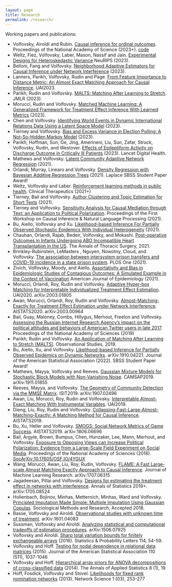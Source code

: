 ```yaml
---
layout: page
title: Research
permalink: /research/
---
```


Working papers and publications:

* Volfovsky, Airoldi and Rubin. [Causal inference for ordinal outcomes]({{site.arxiv_url}}/1501.01234). Proceedings of the National Academy of Science (2023+). [code](files/bayes_rank.R)
* Weltz, Fiez, Volfovsky, Laber, Mason, Nassif and Jain. [Experimental Designs for Heteroskedastic Variance]({{site.arxiv_url}}/2310.04390) NeuRIPS (2023).
* Belloni, Fang and Volfovsky. [Neighborhood Adaptive Estimators for Causal Inference under Network Interference]({{site.arxiv_url}}/2212.03683) (2023).
* Lanners, Parikh, Volfovsky, Rudin and Page. [From Feature Importance to Distance Metric: An Almost Exact Matching Approach for Causal Inference]({{site.arxiv_url}}/2302.11715). UAI2023. 
* Parikh, Rudin and Volfovsky. [MALTS: Matching After Learning to Stretch]({{site.arxiv_url}}/1811.07415). JMLR (2023).
* Morucci, Rudin and Volfovsky. [Matched Machine Learning: A Generalized Framework for Treatment Effect Inference With Learned Metrics]({{site.arxiv_url}}/2304.01316) (2023).
* Chen and Volfovsky. [Identifying World Events in Dynamic International Relations Data Using a Latent Space Model]({{site.arxiv_url}}/2305.07776) (2023).
* Tierney and Volfovsky. [Bias and Excess Variance in Election Polling: A Not-So-Hidden Markov Model]({{site.arxiv_url}}/2206.14570) (2023).
* Parikh, Hoffman, Sun, Ge, Jing, Amerineni, Liu, Sun, Zafar, Struck, Volfovsky, Rudin, and Westover. [Effects of Epileptiform Activity on Discharge Outcome in Critically Ill Patients]({{site.arxiv_url}}/2203.04920) (2023). Lancet Digital Health.
* Mathews and Volfovsky. [Latent Community Adaptive Network Regression]({{site.arxiv_url}}/2112.06097) (2021).
* Orlandi, Murray, Linearo and Volfovsky. [Density Regression with Bayesian Additive Regression Trees]({{site.arxiv_url}}/2112.12259) (2021). Laplace SBSS Student Paper Award!
* Weltz, Volfovsky and Laber. [Reinforcement learning methods in public health](https://pubmed.ncbi.nlm.nih.gov/35058056/). Clinical Therapeutics (2021+)
* Tierney, Bail and Volfovsky. [Author Clustering and Topic Estimation for Short Texts]({{site.arxiv_url}}/2106.09533) (2021).
* Tierney and Volfovsky. [Sensitivity Analysis for Causal Mediation through Text: an Application to Political Polarization](https://aclanthology.org/2021.cinlp-1.5.pdf). Proceedings of the First Workshop on Causal Inference & Natural Language Processing (2021).
* Bu, Aiello, Volfovsky and Xu. [Likelihood-based Inference For Partially Observed Stochastic Epidemics With Individual Heterogeneity]({{site.arxiv_url}}/2112.07892) (2021).
* Chauhan, Orlandi, Rajab, Bedeir, Volfovsky, and Mokashi. [Post-operative Outcomes in Infants Undergoing ABO Incompatible Heart Transplantation in the US](https://linkinghub.elsevier.com/retrieve/pii/S0003-4975(21)01645-3). The Annals of Thoracic Surgery, 2021. 
* Brinkley-Rubinstein, LeMasters , Nguyen, Nowotny, Cloud, and Volfovsky. [The association between intersystem prison transfers and COVID-19 incidence in a state prison system](https://journals.plos.org/plosone/article?id=10.1371/journal.pone.0256185). PLOS One (2021).
* Zivich, Volfovsky, Moody, and Aiello. [Assortativity and Bias in Epidemiologic Studies of Contagious Outcomes: A Simulated Example in the Context of Vaccination](https://academic.oup.com/aje/advance-article-abstract/doi/10.1093/aje/kwab167/6292355?redirectedFrom=fulltext) American Journal of Epidemiology (2021).
* Morucci, Orlandi, Roy, Rudin and Volfovsky. [Adaptive Hyper-box Matching for Interpretable Individualized Treatment Effect Estimation]({{site.arxiv_url}}/2003.01805). UAI2020. arXiv:2003.01805
* Awan, Morucci, Orlandi, Roy, Rudin and Volfovsky. [Almost-Matching-Exactly for Treatment Effect Estimation under Network Interference]({{site.arxiv_url}}/2003.00964). AISTATS2020. arXiv:2003.00964
* Bail, Guay, Maloney, Combs, Hillygus, Merhout, Freelon and Volfovsky. [Assessing the Russian Internet Research Agency’s impact on the political attitudes and behaviors of American Twitter users in late 2017](https://www.pnas.org/content/117/1/243). Proceedings of the National Academy of Sciences (2019)
* Parikh, Rudin and Volfovsky. [An Application of Matching After Learning to Stretch (MALTS)]([https://obsstudies.org/wp-content/uploads/2019/09/all-papers-compiled.pdf](https://muse.jhu.edu/article/793361/pdf)). Observational Studies, 2019.
* Bu, Aiello, Xu, and Volfovsky. [Likelihood-based Inference for Partially Observed Epidemics on Dynamic Networks]({{site.arxiv_url}}/1910.04221). arXiv:1910.04221. Journal of the American Statistical Association (2022). SBSS Student Paper Award!
* Mathews, Mayya, Volfovsky and Reeves. [Gaussian Mixture Models for Stochastic Block Models with Non-Vanishing Noise]({{site.arxiv_url}}/1911.01855). CAMSAP2019. arXiv:1911.01855
* Reeves, Mayya, and Volfovsky. [The Geometry of Community Detection via the MMSE Matrix]({{site.arxiv_url}}/1907.02496). ISIT2019. arXiv:1907.02496
* Awan, Liu, Morucci, Roy, Rudin and Volfovsky. [Interpretable Almost-Exact Matching With Instrumental Variables]({{site.arxiv_url}}/1906.11658). UAI2019.
* Dieng, Liu, Roy, Rudin and Volfovsky. [Collapsing-Fast-Large-Almost-Matching-Exactly: A Matching Method for Causal Inference]({{site.arxiv_url}}/1806.06802). AISTATS2019.
* Bu, Xu, Heller and Volfovsky. [SMOGS: Social Network Metrics of Game Success]({{site.arxiv_url}}/1806.06696). AISTATS2019. arXiv:1806.06696
* Bail, Argyle, Brown, Bumpus, Chen, Hunzaker, Lee, Mann, Merhout, and Volfovsky. [Exposure to Opposing Views can Increase Political Polarization: Evidence from a Large-Scale Field Experiment on Social Media](http://www.pnas.org/content/early/2018/08/27/1804840115.short). Proceedings of the National Academy of Sciences (2018). [SocArXiv:10.17605/OSF.IO/4YGUX](https://osf.io/preprints/socarxiv/4ygux)
* Wang, Morucci, Awan, Liu, Roy, Rudin, Volfovsky. [FLAME: A Fast Large-scale Almost Matching Exactly Approach to Causal Inference]({{site.arxiv_url}}/1707.06315). Journal of Machine Learning Research. arXiv:1707.06315
* Jagadeesan, Pillai and Volfovsky. [Designs for estimating the treatment effect in networks with interference]({{site.arxiv_url}}/1705.08524). Annals of Statistics 2019+. arXiv:1705.08524
* Hollenbach, Bojinov, Minhas, Metternich, Minhas, Ward and Volfovsky. [Principled Imputation Made Simple: Multiple Imputation Using Gaussian Copulas]({{site.arxiv_url}}/1411.0647). Sociological Methods and Research, Accepted 2018.
* Basse, Volfovsky and Airoldi. [Observational studies with unknown time of treatment]({{site.arxiv_url}}/1601.04083). arXiv:1601.04083
* Sussman, Volfovsky and Airoldi. [Analyzing statistical and computational tradeoffs of estimation procedures]({{site.arxiv_url}}/1506.07925).  arXiv:1506.07925
* Volfovsky and Airoldi. [Sharp total variation bounds for finitely exchangeable arrays]({{site.arxiv_url}}/1407.6092) (2016). Statistics & Probability Letters 114, 54-59. 
* Volfovsky and Hoff. [Testing for nodal dependence in relational data matrices]({{site.arxiv_url}}/1306.5786) (2015). Journal of the American Statistical Association 110 (511), 1037-1046
* Volfovsky and Hoff. [Hierarchical array priors for ANOVA decompositions of cross-classified data]({{site.arxiv_url}}/1208.1726) (2014). The Annals of Applied Statistics 8 (1), 19
* Hoff, Fosdick, Volfovsky and Stovel. [Likelihoods for fixed rank nomination networks]({{site.arxiv_url}}/1212.6234) (2013). Network Science 1 (03), 253-277
